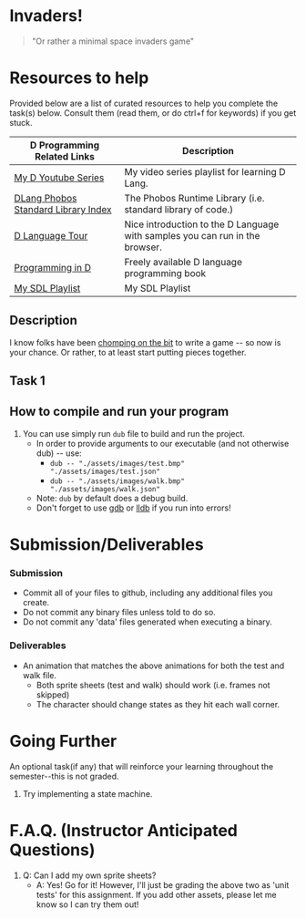 # Invaders!

> "Or rather a minimal space invaders game"

# Resources to help

Provided below are a list of curated resources to help you complete the task(s) below. Consult them (read them, or do ctrl+f for keywords) if you get stuck.

| D Programming Related Links                         | Description                       |
| --------------------------------------------------  | --------------------------------- |
| [My D Youtube Series](https://www.youtube.com/playlist?list=PLvv0ScY6vfd9Fso-3cB4CGnSlW0E4btJV) | My video series playlist for learning D Lang. |
| [DLang Phobos Standard Library Index](https://dlang.org/phobos/index.html)  | The Phobos Runtime Library (i.e. standard library of code.)
| [D Language Tour](https://tour.dlang.org/)           | Nice introduction to the D Language with samples you can run in the browser. |
| [Programming in D](https://ddili.org/ders/d.en/)     | Freely available D language programming book |
| [My SDL Playlist](https://www.youtube.com/playlist?list=PLvv0ScY6vfd-p1gSnbQhY7vMe2rng0IL0)     | My SDL Playlist |

## Description

I know folks have been [chomping on the bit](https://www.merriam-webster.com/dictionary/champing%20at%20the%20bit) to write a game -- so now is your chance. Or rather, to at least start putting pieces together.

## Task 1

## How to compile and run your program

1. You can use simply run `dub` file to build and run the project.
   - In order to provide arguments to our executable (and not otherwise dub) -- use:
     	- `dub -- "./assets/images/test.bmp" "./assets/images/test.json"`
     	- `dub -- "./assets/images/walk.bmp" "./assets/images/walk.json"`
   - Note: `dub` by default does a debug build.
   - Don't forget to use [gdb](https://www.youtube.com/watch?v=NWsZrN7gXYg) or [lldb](https://www.youtube.com/watch?v=drzvDkU-H54) if you run into errors!

# Submission/Deliverables

### Submission

- Commit all of your files to github, including any additional files you create.
- Do not commit any binary files unless told to do so.
- Do not commit any 'data' files generated when executing a binary.

### Deliverables

- An animation that matches the above animations for both the test and walk file.
  - Both sprite sheets (test and walk) should work (i.e. frames not skipped)
  - The character should change states as they hit each wall corner.

# Going Further

An optional task(if any) that will reinforce your learning throughout the semester--this is not graded.

1. Try implementing a state machine.

# F.A.Q. (Instructor Anticipated Questions)

1. Q: Can I add my own sprite sheets?
	- A: Yes! Go for it! However, I'll just be grading the above two as 'unit tests' for this assignment. If you add other assets, please let me know so I can try them out!
